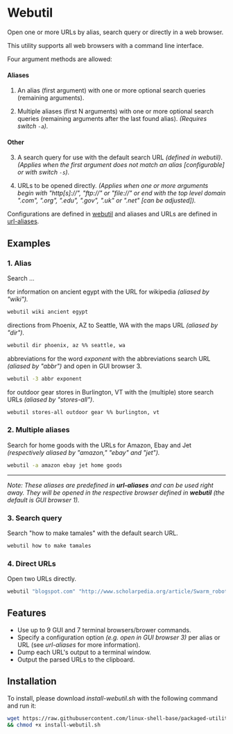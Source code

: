 
# Webutil

Open one or more URLs by alias, search query or directly in a web browser.

This utility supports all web browsers with a command line interface.

Four argument methods are allowed:

#### Aliases

1. An alias (first argument) with one or more optional search queries (remaining arguments).

2. Multiple aliases (first N arguments) with one or more optional search queries (remaining arguments after the last found alias). *(Requires switch `-a`).*

#### Other

3. A search query for use with the default search URL *(defined in webutil)*. *(Applies when the first argument does not match an alias [configurable] or with switch `-s`).*

4. URLs to be opened directly. *(Applies when one or more arguments begin with "http[s]://", "ftp://" or "file://" or end with the top level domain ".com", ".org", ".edu", ".gov", ".uk" or ".net" [can be adjusted]).*

Configurations are defined in [webutil](webutil) and aliases and URLs are defined in [url-aliases](url-aliases).

## Examples

### 1. Alias

Search ...

for information on ancient egypt with the URL for wikipedia *(aliased by "wiki").*

```bash
webutil wiki ancient egypt
```

directions from Phoenix, AZ to Seattle, WA with the maps URL *(aliased by "dir").*

```bash
webutil dir phoenix, az %% seattle, wa
```

abbreviations for the word *exponent* with the abbreviations search URL *(aliased by "abbr")* and open in GUI browser 3.

```bash
webutil -3 abbr exponent
```

for outdoor gear stores in Burlington, VT with the (multiple) store search URLs *(aliased by "stores-all")*.

```bash
webutil stores-all outdoor gear %% burlington, vt
```

### 2. Multiple aliases

Search for home goods with the URLs for Amazon, Ebay and Jet *(respectively aliased by "amazon," "ebay" and "jet").*

```bash
webutil -a amazon ebay jet home goods
```

---

*Note: These aliases are predefined in **url-aliases** and can be used right away. They will be opened in the respective browser defined in **webutil** (the default is GUI browser 1).*

### 3. Search query

Search "how to make tamales" with the default search URL.

```bash
webutil how to make tamales
```

### 4. Direct URLs

Open two URLs directly.

```bash
webutil "blogspot.com" "http://www.scholarpedia.org/article/Swarm_robotics"
```

## Features

* Use up to 9 GUI and 7 terminal browsers/brower commands.
* Specify a configuration option *(e.g. open in GUI browser 3)* per alias or URL (see *url-aliases* for more information).
* Dump each URL's output to a terminal window.
* Output the parsed URLs to the clipboard.

## Installation

To install, please download *install-webutil.sh* with the following command and run it:

```bash
wget https://raw.githubusercontent.com/linux-shell-base/packaged-utilities/install/install-webutil.sh \
&& chmod +x install-webutil.sh
```
